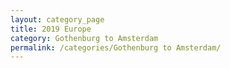 ```yaml
---
layout: category_page
title: 2019 Europe 
category: Gothenburg to Amsterdam 
permalink: /categories/Gothenburg to Amsterdam/
---
```


